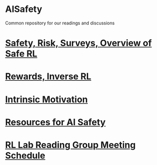 # AISafety
Common repository for our readings and discussions


# [Safety, Risk, Surveys, Overview of Safe RL](https://github.com/kkhetarpal/ais/blob/master/SafeRL.md)
  
# [Rewards, Inverse RL](https://github.com/kkhetarpal/ais/blob/master/RewardsInvRL.md)

# [Intrinsic Motivation](https://github.com/kkhetarpal/ais/blob/master/IntrinsicMotivation.md)

# [Resources for AI Safety](https://github.com/kkhetarpal/ais/blob/master/Resources.md)

# [RL Lab Reading Group Meeting Schedule](https://github.com/kkhetarpal/ais/blob/master/ReadingGroupRLLab.md)
